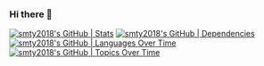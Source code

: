 ### Hi there 👋

[![smty2018's GitHub | Stats](https://stats.quine.sh/smty2018/github?theme=dark)](https://quine.sh?utm_source=widgets&utm_campaign=smty2018)
[![smty2018's GitHub | Dependencies](https://stats.quine.sh/smty2018/dependencies?theme=dark)](https://quine.sh?utm_source=widgets&utm_campaign=smty2018)
[![smty2018's GitHub | Languages Over Time](https://stats.quine.sh/smty2018/languages-over-time?theme=dark)](https://quine.sh?utm_source=widgets&utm_campaign=smty2018)
[![smty2018's GitHub | Topics Over Time](https://stats.quine.sh/smty2018/topics-over-time?theme=dark)](https://quine.sh?utm_source=widgets&utm_campaign=smty2018)

<!--  
**smty2018/smty2018** is a ✨ _special_ ✨ repository because its `README.md` (this file) appears on your GitHub profile.

Here are some ideas to get you started:

- 🔭 I’m currently working on ...
- 🌱 I’m currently learning ...
- 👯 I’m looking to collaborate on ...
- 🤔 I’m looking for help with ...
- 💬 Ask me about ...
- 📫 How to reach me: ...
- 😄 Pronouns: ...
- ⚡ Fun fact: ...
-->
